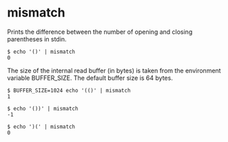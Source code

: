 # mismatch

Prints the difference between the number of opening and closing parentheses in stdin.

```
$ echo '()' | mismatch
0
```

The size of the internal read buffer (in bytes) is taken from the environment variable BUFFER_SIZE.
The default buffer size is 64 bytes.

```
$ BUFFER_SIZE=1024 echo '(()' | mismatch
1
```

```
$ echo '())' | mismatch
-1
```

```
$ echo ')(' | mismatch
0
```
